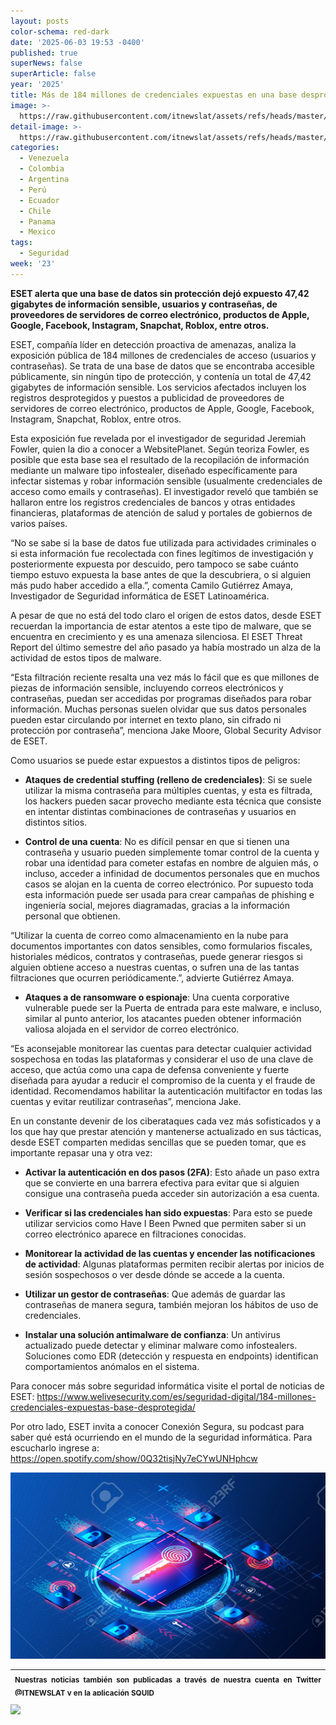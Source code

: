 ```yaml
---
layout: posts
color-schema: red-dark
date: '2025-06-03 19:53 -0400'
published: true
superNews: false
superArticle: false
year: '2025'
title: Más de 184 millones de credenciales expuestas en una base desprotegida
image: >-
  https://raw.githubusercontent.com/itnewslat/assets/refs/heads/master/img/540x320/multiples-claves-p.jpg
detail-image: >-
  https://raw.githubusercontent.com/itnewslat/assets/refs/heads/master/img/1024x680/multiples-claves-g.jpg
categories:
  - Venezuela
  - Colombia
  - Argentina
  - Perú
  - Ecuador
  - Chile
  - Panama
  - Mexico
tags:
  - Seguridad
week: '23'
---
```

**ESET alerta que una base de datos sin protección dejó expuesto 47,42 gigabytes de información sensible, usuarios y contraseñas, de proveedores de servidores de correo electrónico, productos de Apple, Google, Facebook, Instagram, Snapchat, Roblox, entre otros.** 

ESET, compañía líder en detección proactiva de amenazas, analiza la exposición pública de 184 millones de credenciales de acceso (usuarios y contraseñas). Se trata de una base de datos que se encontraba accesible públicamente, sin ningún tipo de protección, y contenía un total de 47,42 gigabytes de información sensible. Los servicios afectados incluyen los registros desprotegidos y puestos a publicidad de proveedores de servidores de correo electrónico, productos de Apple, Google, Facebook, Instagram, Snapchat, Roblox, entre otros.
 
Esta exposición fue revelada por el investigador de seguridad Jeremiah Fowler, quien la dio a conocer a WebsitePlanet. Según teoriza Fowler, es posible que esta base sea el resultado de la recopilación de información mediante un malware tipo infostealer, diseñado específicamente para infectar sistemas y robar información sensible (usualmente credenciales de acceso como emails y contraseñas). El investigador reveló que también se hallaron entre los registros credenciales de bancos y otras entidades financieras, plataformas de atención de salud y portales de gobiernos de varios países.
 
“No se sabe si la base de datos fue utilizada para actividades criminales o si esta información fue recolectada con fines legítimos de investigación y posteriormente expuesta por descuido, pero tampoco se sabe cuánto tiempo estuvo expuesta la base antes de que la descubriera, o si alguien más pudo haber accedido a ella.”, comenta Camilo Gutiérrez Amaya, Investigador de Seguridad informática de ESET Latinoamérica.
 
A pesar de que no está del todo claro el origen de estos datos, desde ESET recuerdan la importancia de estar atentos a este tipo de malware, que se encuentra en crecimiento y es una amenaza silenciosa. El ESET Threat Report del último semestre del año pasado ya había mostrado un alza de la actividad de estos tipos de malware.
 
“Esta filtración reciente resalta una vez más lo fácil que es que millones de piezas de información sensible, incluyendo correos electrónicos y contraseñas, puedan ser accedidas por programas diseñados para robar información. Muchas personas suelen olvidar que sus datos personales pueden estar circulando por internet en texto plano, sin cifrado ni protección por contraseña”, menciona Jake Moore, Global Security Advisor de ESET.
 
Como usuarios se puede estar expuestos a distintos tipos de peligros:

- **Ataques de credential stuffing (relleno de credenciales)**: Si se suele utilizar la misma contraseña para múltiples cuentas, y esta es filtrada, los hackers pueden sacar provecho mediante esta técnica que consiste en intentar distintas combinaciones de contraseñas y usuarios en distintos sitios.
  
- **Control de una cuenta**: No es difícil pensar en que si tienen una contraseña y usuario pueden simplemente tomar control de la cuenta y robar una identidad para cometer estafas en nombre de alguien más, o incluso, acceder a infinidad de documentos personales que en muchos casos se alojan en la cuenta de correo electrónico. Por supuesto toda esta información puede ser usada para crear campañas de phishing e ingeniería social, mejores diagramadas, gracias a la información personal que obtienen.
  
“Utilizar la cuenta de correo como almacenamiento en la nube para documentos importantes con datos sensibles, como formularios fiscales, historiales médicos, contratos y contraseñas, puede generar riesgos si alguien obtiene acceso a nuestras cuentas, o sufren una de las tantas filtraciones que ocurren periódicamente.”, advierte Gutiérrez Amaya. 
  
- **Ataques a de ransomware o espionaje**: Una cuenta corporative vulnerable puede ser la Puerta de entrada para este malware, e incluso, similar al punto anterior, los atacantes pueden obtener información valiosa alojada en el servidor de correo electrónico.
  
“Es aconsejable monitorear las cuentas para detectar cualquier actividad sospechosa en todas las plataformas y considerar el uso de una clave de acceso, que actúa como una capa de defensa conveniente y fuerte diseñada para ayudar a reducir el compromiso de la cuenta y el fraude de identidad. Recomendamos habilitar la autenticación multifactor en todas las cuentas y evitar reutilizar contraseñas”, menciona Jake.
  
En un constante devenir de los ciberataques cada vez más sofisticados y a los que hay que prestar atención y mantenerse actualizado en sus tácticas, desde ESET comparten medidas sencillas que se pueden tomar, que es importante repasar una y otra vez:
  
- **Activar la autenticación en dos pasos (2FA)**: Esto añade un paso extra que se convierte en una barrera efectiva para evitar que si alguien consigue una contraseña pueda acceder sin autorización a esa cuenta.
  
- **Verificar si las credenciales han sido expuestas**: Para esto se puede utilizar servicios como Have I Been Pwned que permiten saber si un correo electrónico aparece en filtraciones conocidas.
  
- **Monitorear la actividad de las cuentas y encender las notificaciones de actividad**: Algunas plataformas permiten recibir alertas por inicios de sesión sospechosos o ver desde dónde se accede a la cuenta.
  
- **Utilizar un gestor de contraseñas**: Que además de guardar las contraseñas de manera segura, también mejoran los hábitos de uso de credenciales.
  
- **Instalar una solución antimalware de confianza**: Un antivirus actualizado puede detectar y eliminar malware como infostealers. Soluciones como EDR (detección y respuesta en endpoints) identifican comportamientos anómalos en el sistema.
 
Para conocer más sobre seguridad informática visite el portal de noticias de ESET: https://www.welivesecurity.com/es/seguridad-digital/184-millones-credenciales-expuestas-base-desprotegida/

Por otro lado, ESET invita a conocer Conexión Segura, su podcast para saber qué está ocurriendo en el mundo de la seguridad informática. Para escucharlo ingrese a: https://open.spotify.com/show/0Q32tisjNy7eCYwUNHphcw

![](https://raw.githubusercontent.com/itnewslat/assets/refs/heads/master/img/540x320/multiples-claves-p.jpg)

<table style="height: 42px;" width="569">
<tbody>
<tr>
<td style="text-align: justify;"><sub><strong>Nuestras noticias también son publicadas a través de nuestra cuenta en Twitter <a href="https://twitter.com/itnewslat?lang=es">@ITNEWSLAT</a> y en la aplicación <a href="https://squidapp.co/en/">SQUID</a></strong></sub></td>
</tr>
</tbody>
</table>

<img src="https://tracker.metricool.com/c3po.jpg?hash=56f88a41e39ab42c063cc51676587a04"/>